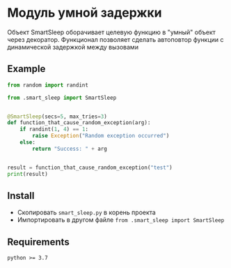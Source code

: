 # Модуль умной задержки

Объект SmartSleep оборачивает целевую функцию в "умный" объект через декоратор. Функционал позволяет сделать автоповтор функции с динамической задержкой между вызовами

## Example
```python
from random import randint

from .smart_sleep import SmartSleep


@SmartSleep(secs=5, max_tries=3)
def function_that_cause_random_exception(arg):
    if randint(1, 4) == 1:
        raise Exception("Random exception occurred")
    else:
        return "Success: " + arg


result = function_that_cause_random_exception("test")
print(result)
```
## Install
- Скопировать `smart_sleep.py` в корень проекта
- Импортировать в другом файле `from .smart_sleep import SmartSleep`
## Requirements
`python >= 3.7`
